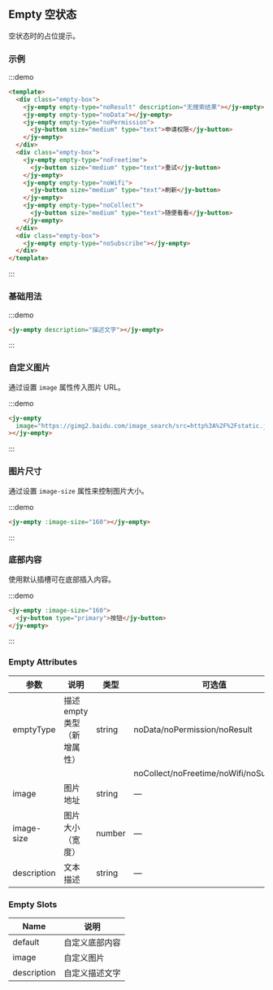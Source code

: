 ## Empty 空状态

空状态时的占位提示。

### 示例

:::demo

```html
<template>
  <div class="empty-box">
    <jy-empty empty-type="noResult" description="无搜索结果"></jy-empty>
    <jy-empty empty-type="noData"></jy-empty>
    <jy-empty empty-type="noPermission">
      <jy-button size="medium" type="text">申请权限</jy-button>
    </jy-empty>
  </div>
  <div class="empty-box">
    <jy-empty empty-type="noFreetime">
      <jy-button size="medium" type="text">重试</jy-button>
    </jy-empty>
    <jy-empty empty-type="noWifi">
      <jy-button size="medium" type="text">刷新</jy-button>
    </jy-empty>
    <jy-empty empty-type="noCollect">
      <jy-button size="medium" type="text">随便看看</jy-button>
    </jy-empty>
  </div>
  <div class="empty-box">
    <jy-empty empty-type="noSubscribe"></jy-empty>
  </div>
</template>
```

:::

### 基础用法

:::demo

```html
<jy-empty description="描述文字"></jy-empty>
```

:::

### 自定义图片

通过设置 `image` 属性传入图片 URL。

:::demo

```html
<jy-empty
  image="https://gimg2.baidu.com/image_search/src=http%3A%2F%2Fstatic.julive.com%2Fm%2Fimages%2Fproject_home%2Fimg-detail-nodata.png%3Ft%3D20200929_171944&refer=http%3A%2F%2Fstatic.julive.com&app=2002&size=f9999,10000&q=a80&n=0&g=0n&fmt=auto?sec=1659690132&t=52358ed5cd4bb969c10f6fa3b56d624b"
></jy-empty>
```

:::

### 图片尺寸

通过设置 `image-size` 属性来控制图片大小。

:::demo

```html
<jy-empty :image-size="160"></jy-empty>
```

:::

### 底部内容

使用默认插槽可在底部插入内容。

:::demo

```html
<jy-empty :image-size="160">
  <jy-button type="primary">按钮</jy-button>
</jy-empty>
```

:::

### Empty Attributes

| 参数        | 说明                        | 类型   | 可选值                                  | 默认值 |
| ----------- | --------------------------- | ------ | --------------------------------------- | ------ |
| emptyType   | 描述 empty 类型（新增属性） | string | noData/noPermission/noResult            | noData |
|             |                             |        | noCollect/noFreetime/noWifi/noSubscribe |        |
| image       | 图片地址                    | string | —                                       | —      |
| image-size  | 图片大小（宽度）            | number | —                                       | —      |
| description | 文本描述                    | string | —                                       | —      |

### Empty Slots

| Name        | 说明           |
| ----------- | -------------- |
| default     | 自定义底部内容 |
| image       | 自定义图片     |
| description | 自定义描述文字 |
